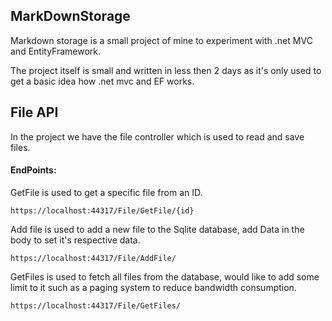 
## MarkDownStorage

Markdown storage is a small project of mine to experiment with .net MVC and EntityFramework.

The project itself is small and written in less then 2 days as it's only used to get a basic idea how .net mvc and EF works.

## File API

In the project we have the file controller which is used to read and save files.

#### EndPoints:
GetFile is used to get a specific file from an ID. 
```
https://localhost:44317/File/GetFile/{id}
```

Add file is used to add a new file to the Sqlite database, add Data in the body to set it's respective data.
```
https://localhost:44317/File/AddFile/
```

GetFiles is used to fetch all files from the database, would like to add some limit to it such as a paging system to reduce bandwidth consumption.
```
https://localhost:44317/File/GetFiles/
```
